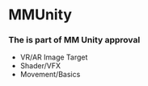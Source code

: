 # MMUnity

### The is part of MM Unity approval

 - VR/AR Image Target
 - Shader/VFX 
 - Movement/Basics